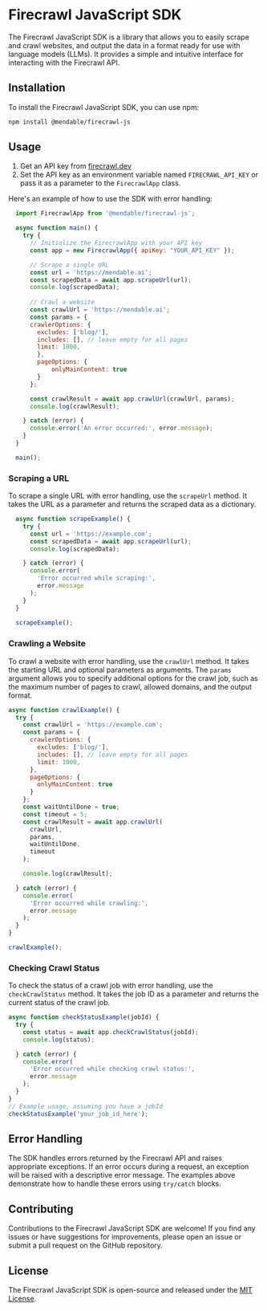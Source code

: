 # Firecrawl JavaScript SDK

The Firecrawl JavaScript SDK is a library that allows you to easily scrape and crawl websites, and output the data in a format ready for use with language models (LLMs). It provides a simple and intuitive interface for interacting with the Firecrawl API.

## Installation

To install the Firecrawl JavaScript SDK, you can use npm:

```bash
npm install @mendable/firecrawl-js
```

## Usage

1. Get an API key from [firecrawl.dev](https://firecrawl.dev)
2. Set the API key as an environment variable named `FIRECRAWL_API_KEY` or pass it as a parameter to the `FirecrawlApp` class.


Here's an example of how to use the SDK with error handling:

```js
  import FirecrawlApp from '@mendable/firecrawl-js';

  async function main() {
    try {
      // Initialize the FirecrawlApp with your API key
      const app = new FirecrawlApp({ apiKey: "YOUR_API_KEY" });

      // Scrape a single URL
      const url = 'https://mendable.ai';
      const scrapedData = await app.scrapeUrl(url);
      console.log(scrapedData);
      
      // Crawl a website
      const crawlUrl = 'https://mendable.ai';
      const params = {
      crawlerOptions: {
        excludes: ['blog/'],
        includes: [], // leave empty for all pages 
        limit: 1000,
        },
        pageOptions: {
            onlyMainContent: true
        }
      };

      const crawlResult = await app.crawlUrl(crawlUrl, params);
      console.log(crawlResult);

    } catch (error) {
      console.error('An error occurred:', error.message);
    }
  }

  main();
```

### Scraping a URL

To scrape a single URL with error handling, use the `scrapeUrl` method. It takes the URL as a parameter and returns the scraped data as a dictionary.

```js
  async function scrapeExample() {
    try {
      const url = 'https://example.com';
      const scrapedData = await app.scrapeUrl(url);
      console.log(scrapedData);

    } catch (error) {
      console.error(
        'Error occurred while scraping:',
        error.message
      );
    }
  }
  
  scrapeExample();
```


### Crawling a Website

To crawl a website with error handling, use the `crawlUrl` method. It takes the starting URL and optional parameters as arguments. The `params` argument allows you to specify additional options for the crawl job, such as the maximum number of pages to crawl, allowed domains, and the output format.

```js
async function crawlExample() {
  try {
    const crawlUrl = 'https://example.com';
    const params = {
      crawlerOptions: {
        excludes: ['blog/'],
        includes: [], // leave empty for all pages
        limit: 1000,
      },
      pageOptions: {
        onlyMainContent: true
      }
    };
    const waitUntilDone = true;
    const timeout = 5;
    const crawlResult = await app.crawlUrl(
      crawlUrl,
      params,
      waitUntilDone,
      timeout
    );

    console.log(crawlResult);

  } catch (error) {
    console.error(
      'Error occurred while crawling:',
      error.message
    );
  }
}

crawlExample();
```


### Checking Crawl Status

To check the status of a crawl job with error handling, use the `checkCrawlStatus` method. It takes the job ID as a parameter and returns the current status of the crawl job.

```js
async function checkStatusExample(jobId) {
  try {
    const status = await app.checkCrawlStatus(jobId);
    console.log(status);

  } catch (error) {
    console.error(
      'Error occurred while checking crawl status:',
      error.message
    );
  }
}
// Example usage, assuming you have a jobId
checkStatusExample('your_job_id_here');
```


## Error Handling

The SDK handles errors returned by the Firecrawl API and raises appropriate exceptions. If an error occurs during a request, an exception will be raised with a descriptive error message. The examples above demonstrate how to handle these errors using `try/catch` blocks.

## Contributing

Contributions to the Firecrawl JavaScript SDK are welcome! If you find any issues or have suggestions for improvements, please open an issue or submit a pull request on the GitHub repository.

## License

The Firecrawl JavaScript SDK is open-source and released under the [MIT License](https://opensource.org/licenses/MIT).
